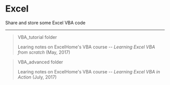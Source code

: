 # Excel
Share and store some Excel VBA code



---

> VBA_tutorial folder
>
> Learing notes on ExcelHome's VBA course -- *Learning Excel VBA from scratch* (May, 2017)

> VBA_advanced folder
>
> Learing notes on ExcelHome's VBA course -- *Learning Excel VBA in Action* (July, 2017)

